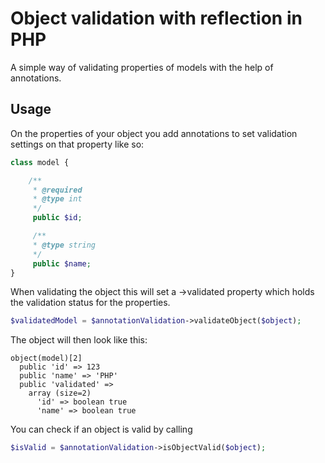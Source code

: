 # Object validation with reflection in PHP

A simple way of validating properties of models with the help of annotations.

## Usage

On the properties of your object you add annotations to
set validation settings on that property like so:

```php
class model {

	/**
	 * @required
	 * @type int
	 */
	 public $id;

	 /**
	 * @type string
	 */
	 public $name;
}
```

When validating the object this will set a ->validated property which holds the validation status for the properties.

```php
$validatedModel = $annotationValidation->validateObject($object);
```

The object will then look like this:

```
object(model)[2]
  public 'id' => 123
  public 'name' => 'PHP'
  public 'validated' => 
    array (size=2)
      'id' => boolean true
      'name' => boolean true
```

You can check if an object is valid by calling

```php
$isValid = $annotationValidation->isObjectValid($object);
```
